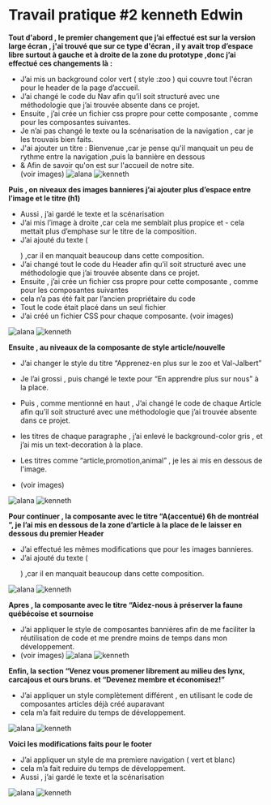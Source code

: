 # Travail pratique #2 kenneth Edwin 

**Tout d'abord , le premier changement que j’ai effectué est sur la version large écran , j'ai trouvé que sur ce type d'écran , il y avait trop d’espace libre surtout à gauche et à droite de la zone du prototype ,donc j’ai effectué ces changements là  :**

- J’ai mis un background color vert ( style :zoo ) qui couvre tout l'écran pour le header de la page d’accueil.
- J’ai changé le code du Nav afin qu’il soit structuré avec une méthodologie que j’ai trouvée absente dans ce projet.
- Ensuite , j’ai crée un fichier css propre pour cette composante , comme pour les composantes suivantes.
- Je n’ai pas changé le texte ou la scénarisation de la navigation , car je les trouvais bien faits. 
- J'ai ajouter un titre : Bienvenue ,car je pense qu'il manquait un peu de rythme entre la navigation ,puis la bannière en dessous
 - & Afin de savoir qu'on est sur l'accueil de notre site.  
(voir images)
![alana](/documentation/img/navalana.PNG)
![kenneth](/documentation/img/navkenneth.PNG)

  

**Puis , on niveaux des images bannieres j’ai ajouter plus d’espace entre l’image et le titre (h1)**

- Aussi , j’ai gardé le texte et la scénarisation
- J’ai mis l’image à droite ,car cela me semblait plus propice et - cela mettait plus d’emphase sur le titre de la composition.
- J’ai ajouté du texte (<p></p>) ,car il en manquait beaucoup dans cette composition.
- J’ai changé tout le code du Header afin qu’il soit structuré avec une méthodologie que j’ai trouvée absente dans ce projet.
- Ensuite , j’ai crée un fichier css propre pour cette composante , comme pour les composantes suivantes 
- cela n’a pas été fait par l’ancien propriétaire du code 
- Tout le code était placé dans un seul fichier
- J’ai créé un fichier CSS pour chaque composante.
(voir images)


![alana](/documentation/img/alanaHeader.PNG)
![kenneth](/documentation/img/kennethheader.PNG)



**Ensuite , au niveaux de la composante de style article/nouvelle**

- J’ai  changer le style du titre “Apprenez-en plus sur le zoo et Val-Jalbert”
- Je l’ai grossi , puis changé le texte pour “En apprendre plus sur nous” à la place. 
- Puis , comme mentionné en haut , J’ai changé le code de chaque Article  afin qu’il soit structuré avec une méthodologie que j’ai trouvée absente dans ce projet.
- les titres de chaque paragraphe , j’ai enlevé le background-color gris , et j’ai mis un text-decoration à la place.
- Les titres comme “article,promotion,animal” , je les ai mis en dessous de l'image.

- (voir images)


![alana](/documentation/img/articleAlana.PNG)
![kenneth](/documentation/img/articlekennyboy.PNG)

**Pour continuer , la composante avec le titre “A(accentué) 6h de montréal ”, je l’ai mis en dessous de la zone d’article à  la place de le laisser en dessous du premier Header**

 - J’ai effectué les mêmes modifications que pour les images bannieres.
 - J’ai ajouté du texte (<p></p>) ,car il en manquait beaucoup dans cette composition.


![alana](/documentation/img/alana6h.PNG)
![kenneth](/documentation/img/6hkennyboy66.PNG)




**Apres , la composante avec le titre “Aidez-nous à préserver la faune québécoise et sournoise**
 - J’ai appliquer le style de composantes bannières afin de me faciliter la réutilisation de code et me prendre moins de temps dans mon développement.
- (voir images)
![alana](/documentation/img/faunealana.PNG)
![kenneth](/documentation/img/faune.PNG)



**Enfin, la section “Venez vous promener librement au milieu des lynx, carcajous et ours bruns. et “Devenez membre et économisez!”**
- J’ai appliquer un style complètement différent , en utilisant le code de composantes articles déjà créé auparavant 
- cela m’a fait reduire du temps de développement.

![alana](/documentation/img/lynxalana.PNG)
![kenneth](/documentation/img/lynxkenneth.PNG)


**Voici les modifications faits pour le footer**
- J’ai appliquer un style de ma premiere navigation ( vert et blanc)
- cela m’a fait reduire du temps de développement.
- Aussi , j’ai gardé le texte et la scénarisation


![alana](/documentation/img/footerAlana.PNG)
![kenneth](/documentation/img/piedPageken.PNG)